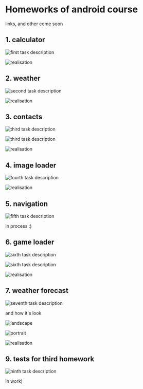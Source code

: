 # Homeworks of android course

 links, and other come soon

## 1. calculator
![first task description](screenshots/tasks/1_task_description.png)

![realisation](calc)

## 2. weather


![second task description](screenshots/tasks/2_task_description.png)

![realisation](https://github.com/sergalb/android-2019/tree/second_homework/Weather)


## 3. contacts

![third task description](screenshots/tasks/3_task_description_1.png)

![third task description](screenshots/tasks/3_task_description_2.png)

![realisation](Contacts)


## 4. image loader

![fourth task description](screenshots/tasks/4_task_description.png)

![realisation](ImageLoader)



## 5. navigation

![fifth task description](screenshots/tasks/5_task_description.png)

in process :)


## 6. game loader

![sixth task description](screenshots/tasks/6_task_description_1.png)

![sixth task description](screenshots/tasks/6_task_description.png)

![realisation](GameLoader)


## 7. weather forecast

![seventh task description](screenshots/tasks/7_task_description.png)

and how it's look

![landscape](screenshots/forecast_portrait.jpg)

![portrait](screenshots/forecast_landscape.jpg)

![realisation](weather)



## 9. tests for third homework

![ninth task description](screenshots/tasks/9_task_description.png)

in work)